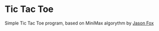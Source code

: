 # Tic Tac Toe
Simple Tic Tac Toe program, based on MiniMax algorythm
by  [Jason Fox](http://neverstopbuilding.com/minimax)